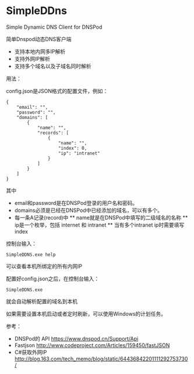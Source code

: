 SimpleDDns
==========

Simple Dynamic DNS Client for DNSPod

简单Dnspod动态DNS客户端

* 支持本地内网多IP解析
* 支持外网IP解析
* 支持多个域名以及子域名同时解析

用法：

config.json是JSON格式的配置文件，例如：

    {
        "email": "",
        "password": "",
        "domains": [
            {
                "name": "",
                "records": [
                    {
                        "name": "",
                        "index": 0,
                        "ip": "intranet"
                    }
                ]
            }
        ]
    }

其中
* email和password是在DNSPod登录的用户名和密码。
* domains必须是已经在DNSPod中已经添加的域名，可以有多个。
* 每一条A记录(record)中
    ** name就是在DNSPod中填写的二级域名的名称
    ** ip是一个枚举，包括 internet 和 intranet
    ** 当有多个intranet ip时需要填写index

控制台输入：

    SimpleDDNS.exe help

可以查看本机所绑定的所有内网IP


配置好config.json之后，在控制台输入：

    SimpleDDNS.exe

就会自动解析配置的域名到本机

如果需要设置本机启动或者定时刷新，可以使用Windows的计划任务。

参考：
* DNSPod的 API https://www.dnspod.cn/Support/Api
* Fastjson http://www.codeproject.com/Articles/159450/fastJSON
* C#获取外网IP http://blog.163.com/tech_memo/blog/static/64436842201111292753730/